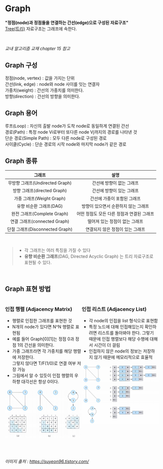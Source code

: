 # Graph
**"정점(node)과 정점들을 연결하는 간선(edge)으로 구성된 자료구조"**  
[Tree(트리)](./Tree.md) 자료구조는 그래프에 속한다.

<br>

*교내 알고리즘 교재 chapter 15 참고*

## Graph 구성
정점(node, vertex) : 값을 가지는 단위  
간선(link, edge) : node와 node 사이를 잇는 연결자  
가중치(weight) : 간선의 가중치를 의미한다.  
방향(direction) : 간선의 방향을 의미한다.

## Graph 용어
루프(Loop) : 자신의 출발 node가 도착 node로 동일하게 연결된 간선  
경로(Path) : 특정 node Vi로부터 또다른 node Vj까지의 경로를 나타낸 것   
단순 경로(Simple Path) : 모두 다른 node로 구성된 경로  
사이클(Cycle) : 단순 경로의 시작 node와 마지막 node가 같은 경로

## Graph 종류

|            그래프             |            설명            |
|:--------------------------:|:------------------------:|
| 무방향 그래프(Undirected Graph)  |      간선에 방향이 없는 그래프      |
|   방향 그래프(directed Graph)   |      간선에 방향이 있는 그래프      |
|    가중 그래프(Weight Graph)    |     간선에 가중이 포함된 그래프      |
|      유향 비순환 그래프(DAG)       |   방향이 있으면서 순환하지 않는 그래프   |
|   완전 그래프(Complete Graph)   | 어떤 정점도 모든 다른 정점과 연결된 그래프 |
|  연결 그래프(connected Graph)   |    떨어져 있는 정점이 없는 그래프     |
| 단절 그래프(Disconnected Graph) |    연결되지 않은 정점이 있는 그래프    |

<br>

> - 각 그래프는 여러 특징을 가질 수 있다  
> - **유향 비순환 그래프**(DAG, Directed Acyclic Graph) 는 트리 자료구조로 표현될 수 있다.

<br>

## Graph 표현 방법
<div style="display:flex">
<div style="width:50%">

### 인접 행렬 (Adjacency Matrix)
- 행렬로 인접한 그래프를 표현한 것  
- N개의 node가 있다면 N^N 행렬로 표현됨
- 예를 들어 Graph[0][1]는 정점 0과 정점 1의 간선을 의미한다.
- 가중 그래프라면 각 가중치를 해당 행렬에 저장한다.  
   그렇지 않다면 T/F(1/0)로 연결 여부 저장 가능
- 그림에서 알 수 있듯이 인접 행렬의 우하향 대각선은 항상 0이다.

![img_2.png](img_2.png)
</div>




<div style="width:50%">

### 인접 리스트 (Adjacency List)

- 각 node의 인접을 list 형식으로 표현함
- 특정 노드에 대해 인접해있는지 확인하려면 리스트를 돌아봐야 한다.
   그렇기 때문에 인접 행렬보다 해당 수행에 대해서 시간이 더 걸림
- 인접하지 않은 node의 정보는 저장하지 않기 때문에 메모리적으로 효율적

![img_3.png](img_3.png)
</div>
</div>
<br>
<br>

*이미지 출처 : https://suyeon96.tistory.com/*